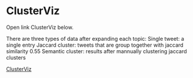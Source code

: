 ClusterViz
==========
Open link ClusterViz below.

There are three types of data after expanding each topic:
Single tweet: a single entry
Jaccard cluster: tweets that are group together with jaccard similarity 0.55
Semantic cluster: results after mannually clustering jaccard clusters

<a href="https://rawgithub.com/ylwang99/ClusterViz/master/clusterviz.html">ClusterViz</a>
